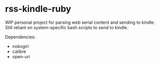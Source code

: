 # rss-kindle-ruby

WIP personal project for parsing web serial content and sending to kindle. Still reliant on system-specific bash scripts to send to kindle.

Dependencies:
* nokogiri
* calibre
* open-uri

